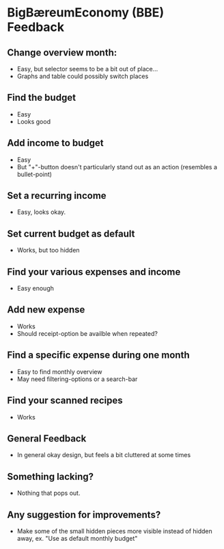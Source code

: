 # BigBæreumEconomy (BBE) Feedback

## Change overview month:
- Easy, but selector seems to be a bit out of place...
- Graphs and table could possibly switch places

## Find the budget
- Easy
- Looks good

## Add income to budget
- Easy
- But "+"-button doesn't particularly stand out as an action (resembles a bullet-point)

## Set a recurring income
- Easy, looks okay.

## Set current budget as default
- Works, but too hidden

## Find your various expenses and income
- Easy enough

## Add new expense
- Works
- Should receipt-option be availble when repeated?

## Find a specific expense during one month
- Easy to find monthly overview
- May need filtering-options or a search-bar

##  Find your scanned recipes
- Works

## General Feedback
- In general okay design, but feels a bit cluttered at some times

## Something lacking?
- Nothing that pops out.

## Any suggestion for improvements?
- Make some of the small hidden pieces more visible instead of hidden away, ex. "Use as default monthly budget"
